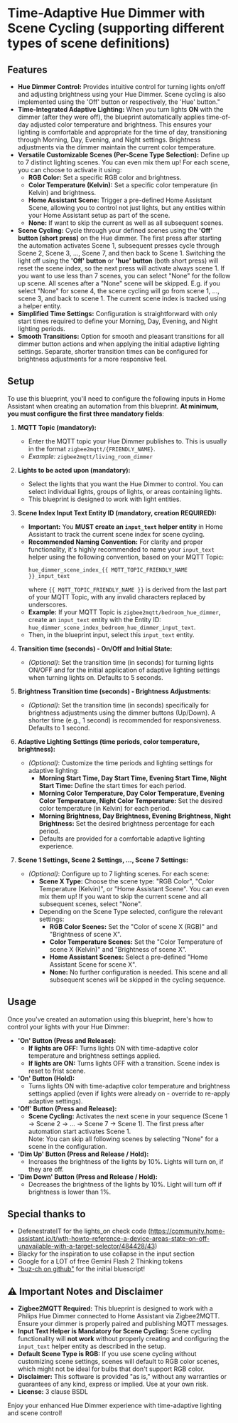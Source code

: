 # Time-Adaptive Hue Dimmer with Scene Cycling (supporting different types of scene definitions)

## Features

  * **Hue Dimmer Control:**  Provides intuitive control for turning lights on/off and adjusting brightness using your Hue Dimmer. Scene cycling is also implemented using the 'Off' button or respectively, the 'Hue' button."
  * **Time-Integrated Adaptive Lighting:**  When you turn lights **ON** with the dimmer (after they were off), the blueprint automatically applies time-of-day adjusted color temperature and brightness. This ensures your lighting is comfortable and appropriate for the time of day, transitioning through Morning, Day, Evening, and Night settings. Brightness adjustments via the dimmer maintain the current color temperature.
  * **Versatile Customizable Scenes (Per-Scene Type Selection):** Define up to 7 distinct lighting scenes. You can even mix them up! For each scene, you can choose to activate it using:
      * **RGB Color:** Set a specific RGB color and brightness.
      * **Color Temperature (Kelvin):** Set a specific color temperature (in Kelvin) and brightness.
      * **Home Assistant Scene:** Trigger a pre-defined Home Assistant Scene, allowing you to control not just lights, but any entities within your Home Assistant setup as part of the scene.
      * **None:** If want to skip the current as well as all subsequent scenes.
  * **Scene Cycling:**  Cycle through your defined scenes using the **'Off' button (short press)** on the Hue dimmer. The first press after starting the automation activates Scene 1, subsequent presses cycle through Scene 2, Scene 3, ..., Scene 7, and then back to Scene 1.  Switching the light off using the **'Off' button** or **'hue' button** (both short press) will reset the scene index, so the next press will activate always scene 1. If you want to use less than 7 scenes, you can select "None" for  the follow up scene. All scenes after a "None" scene will be skipped. E.g. if you select "None" for scene 4, the scene cycling will go from scene 1, ..., scene 3, and back to scene 1.  The current scene index is tracked using a helper entity.
  * **Simplified Time Settings:**  Configuration is straightforward with only start times required to define your Morning, Day, Evening, and Night lighting periods.
  * **Smooth Transitions:**  Option for smooth and pleasant transitions for all dimmer button actions and when applying the initial adaptive lighting settings. Separate, shorter transition times can be configured for brightness adjustments for a more responsive feel.

## Setup

To use this blueprint, you'll need to configure the following inputs in Home Assistant when creating an automation from this blueprint.  **At minimum, you must configure the first three mandatory fields**:

1.  **MQTT Topic (mandatory):**

      * Enter the MQTT topic your Hue Dimmer publishes to. This is usually in the format `zigbee2mqtt/{FRIENDLY_NAME}`.
      * *Example:* `zigbee2mqtt/living_room_dimmer`

2.  **Lights to be acted upon (mandatory):**

      * Select the lights that you want the Hue Dimmer to control. You can select individual lights, groups of lights, or areas containing lights.
      * This blueprint is designed to work with light entities.

3.  **Scene Index Input Text Entity ID (mandatory, creation REQUIRED):**

      * **Important:** You **MUST create an `input_text` helper entity** in Home Assistant to track the current scene index for scene cycling.
      * **Recommended Naming Convention:** For clarity and proper functionality, it's highly recommended to name your `input_text` helper using the following convention, based on your MQTT Topic:
        ```
        hue_dimmer_scene_index_{{ MQTT_TOPIC_FRIENDLY_NAME }}_input_text
        ```
        where `{{ MQTT_TOPIC_FRIENDLY_NAME }}` is derived from the last part of your MQTT Topic, with any invalid characters replaced by underscores.
      * **Example:** If your MQTT Topic is `zigbee2mqtt/bedroom_hue_dimmer`, create an `input_text` entity with the Entity ID: `hue_dimmer_scene_index_bedroom_hue_dimmer_input_text`.
      * Then, in the blueprint input, select this `input_text` entity.

4.  **Transition time (seconds) - On/Off and Initial State:**

      * *(Optional)*:  Set the transition time (in seconds) for turning lights ON/OFF and for the initial application of adaptive lighting settings when turning lights on.  Defaults to 5 seconds.

5.  **Brightness Transition time (seconds) - Brightness Adjustments:**

      * *(Optional)*: Set the transition time (in seconds) specifically for brightness adjustments using the dimmer buttons (Up/Down).  A shorter time (e.g., 1 second) is recommended for responsiveness. Defaults to 1 second.

6.  **Adaptive Lighting Settings (time periods, color temperature, brightness):** 
      * *(Optional)*: Customize the time periods and lighting settings for adaptive lighting:
          * **Morning Start Time, Day Start Time, Evening Start Time, Night Start Time:** Define the start times for each period.
          * **Morning Color Temperature, Day Color Temperature, Evening Color Temperature, Night Color Temperature:** Set the desired color temperature (in Kelvin) for each period.
          * **Morning Brightness, Day Brightness, Evening Brightness, Night Brightness:** Set the desired brightness percentage for each period.
          * Defaults are provided for a comfortable adaptive lighting experience.

7.  **Scene 1 Settings, Scene 2 Settings, ..., Scene 7 Settings:** 

      * *(Optional)*: Configure up to 7 lighting scenes. For each scene:
          * **Scene X Type:** Choose the scene type: "RGB Color", "Color Temperature (Kelvin)", or "Home Assistant Scene". You can even mix them up! If you want to skip the current scene and all subsequent scenes, select "None".
          * Depending on the Scene Type selected, configure the relevant settings:
              * **RGB Color Scenes:** Set the "Color of scene X (RGB)" and "Brightness of scene X".
              * **Color Temperature Scenes:** Set the "Color Temperature of scene X (Kelvin)" and "Brightness of scene X".
              * **Home Assistant Scenes:** Select a pre-defined "Home Assistant Scene for scene X".
              * **None:** No further configuration is needed. This scene and all subsequent scenes will be skipped in the cycling sequence.

## Usage

Once you've created an automation using this blueprint, here's how to control your lights with your Hue Dimmer:

  * **'On' Button (Press and Release):**
      * **If lights are OFF:** Turns lights ON with time-adaptive color temperature and brightness settings applied.
      * **If lights are ON:** Turns lights OFF with a transition. Scene index is reset to frist scene.
  * **'On' Button (Hold):**
      * Turns lights ON with time-adaptive color temperature and brightness settings applied (even if lights were already on - override to re-apply adaptive settings).
  * **'Off' Button (Press and Release):**
      * **Scene Cycling:** Activates the next scene in your sequence (Scene 1 -\> Scene 2 -\> ... -\> Scene 7 -\> Scene 1). The first press after automation start activates Scene 1. <br/> Note: You can skip all following scenes by selecting "None" for a scene in the configuration.
  * **'Dim Up' Button (Press and Release / Hold):**
      * Increases the brightness of the lights by 10%. Lights will turn on, if they are off.
  * **'Dim Down' Button (Press and Release / Hold):**
      * Decreases the brightness of the lights by 10%. Light will turn off if brightness is lower than 1%.

## Special thanks to
  * DefenestrateIT for the lights_on check code (https://community.home-assistant.io/t/wth-howto-reference-a-device-areas-state-on-off-unavailable-with-a-target-selector/484428/43)
  * Blacky for the inspiration to use collapse in the input section
  * Google for a LOT of free Gemini Flash 2 Thinking tokens
  * ["buz-ch on github"](https://github.com/buz-ch/blueprint-huedimmerwithscenecycling) for the initial bluescript!


## ⚠️ Important Notes and Disclaimer

  * **Zigbee2MQTT Required:** This blueprint is designed to work with a Philips Hue Dimmer connected to Home Assistant via Zigbee2MQTT. Ensure your dimmer is properly paired and publishing MQTT messages.
  * **Input Text Helper is Mandatory for Scene Cycling:** Scene cycling functionality will **not work** without properly creating and configuring the `input_text` helper entity as described in the setup.
  * **Default Scene Type is RGB:** If you use scene cycling without customizing scene settings, scenes will default to RGB color scenes, which might not be ideal for bulbs that don't support RGB color. 
  * **Disclaimer:** This software is provided "as is," without any warranties or guarantees of any kind, express or implied. Use at your own risk.
  * **License:** 3 clause BSDL

Enjoy your enhanced Hue Dimmer experience with time-adaptive lighting and scene control\!
